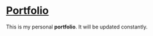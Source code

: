 # [Portfolio](www.matteodiiorio.dev)
This is my personal **portfolio**. It will be updated constantly.
